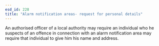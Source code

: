 ```yaml
---
esd_id: 228
title: "Alarm notification areas- request for personal details"
---
```


An authorised officer of a local authority may require an individual who he suspects of an offence in connection with an alarm notification area may require that individual to give him his name and address.

